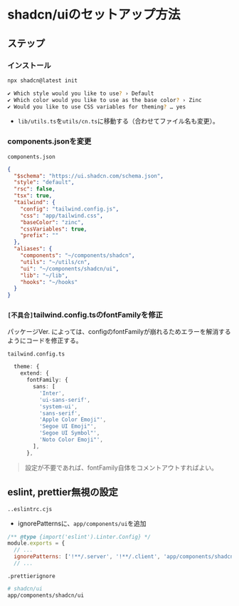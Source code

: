 # shadcn/uiのセットアップ方法

## ステップ

### インストール

```sh
npx shadcn@latest init
```

```sh
✔ Which style would you like to use? › Default
✔ Which color would you like to use as the base color? › Zinc
✔ Would you like to use CSS variables for theming? … yes
```

- `lib/utils.ts`を`utils/cn.ts`に移動する（合わせてファイル名も変更）。

### components.jsonを変更

`components.json`

```json
{
  "$schema": "https://ui.shadcn.com/schema.json",
  "style": "default",
  "rsc": false,
  "tsx": true,
  "tailwind": {
    "config": "tailwind.config.js",
    "css": "app/tailwind.css",
    "baseColor": "zinc",
    "cssVariables": true,
    "prefix": ""
  },
  "aliases": {
    "components": "~/components/shadcn",
    "utils": "~/utils/cn",
    "ui": "~/components/shadcn/ui",
    "lib": "~/lib",
    "hooks": "~/hooks"
  }
}
```

### `[不具合]`tailwind.config.tsのfontFamilyを修正

パッケージVer. によっては、configのfontFamilyが崩れるためエラーを解消するようにコードを修正する。

`tailwind.config.ts`

```ts
  theme: {
    extend: {
      fontFamily: {
        sans: [
          'Inter',
          'ui-sans-serif',
          'system-ui',
          'sans-serif',
          'Apple Color Emoji"',
          'Segoe UI Emoji"',
          'Segoe UI Symbol"',
          'Noto Color Emoji"',
        ],
      },
```

> 設定が不要であれば、fontFamily自体をコメントアウトすればよい。

## eslint, prettier無視の設定

`..eslintrc.cjs`

- ignorePatternsに、`app/components/ui`を追加

```cjs
/** @type {import('eslint').Linter.Config} */
module.exports = {
  // ...
  ignorePatterns: ['!**/.server', '!**/.client', 'app/components/shadcn/ui'],
  // ...
```

`.prettierignore`

```sh
# shadcn/ui
app/components/shadcn/ui
```
